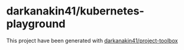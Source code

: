 darkanakin41/kubernetes-playground
===
This project have been generated with [darkanakin41/project-toolbox](https://github.com/darkanakin41/project-toolbox)
